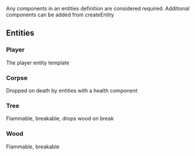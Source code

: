 Any components in an entities definition are considered required. Additional components can be added from createEntity

## Entities

### Player

The player entity template

### Corpse

Dropped on death by entities with a health component

### Tree

Flammable, breakable, drops wood on break

### Wood

Flammable, breakable
